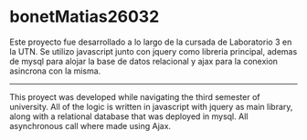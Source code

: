 # bonetMatias26032

Este proyecto fue desarrollado a lo largo de la cursada de Laboratorio 3 en la UTN. Se utilizo javascript junto con jquery como libreria principal, ademas de mysql para alojar la base de datos relacional y ajax para la conexion asincrona con la misma.

------------------------------------------------------------------------------------------------------------------------------------------------------------------------

This proyect was developed while navigating the third semester of university. All of the logic is written in javascript with jquery as main library, along with a relational database that was deployed in mysql. All asynchronous call where made using Ajax.
